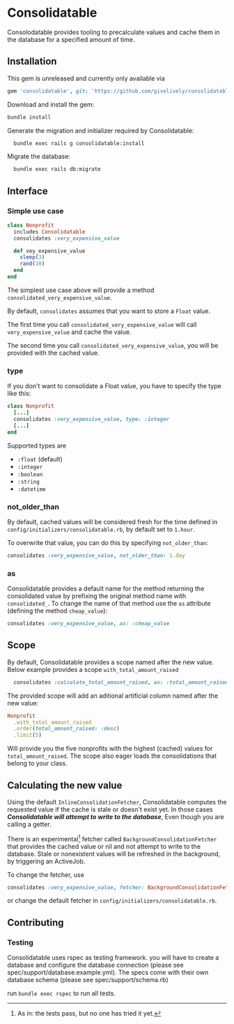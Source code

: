 # Consolidatable

Consolodatable provides tooling to precalculate values and cache them in the database for a specified amount of time.

## Installation
This gem is unreleased and currently only available via
```ruby
gem 'consolidatable', git: 'https://github.com/givelively/consolidatable.git'
```

Download and install the gem:
```sh
bundle install
```

Generate the migration and initializer required by Consolidatable:
```sh
  bundle exec rails g consolidatable:install
```

Migrate the database:
```sh
  bundle exec rails db:migrate
```

## Interface

### Simple use case
```ruby
class Nonprofit
  includes Consolidatable
  consolidates :very_expensive_value

  def vey_expensive_value
    sleep(3)
    rand(10)
  end
end
```

The simplest use case above will provide a method `consolidated_very_expensive_value`.

By default, `consolidates` assumes that you want to store a `Float` value.

The first time you call `consolidated_very_expensive_value` will call `very_expensive_value` and cache the value.

The second time you call `consolidated_very_expensive_value`, you will be provided with the cached value.

### type
If you don't want to consolidate a Float value, you have to specify the type like this:
```ruby
class Nonprofit
  [...]
  consolidates :very_expensive_value, type: :integer
  [...]
end
```
Supported types are
- `:float` (default)
- `:integer`
- `:boolean`
- `:string`
- `:datetime`

### not_older_than

By default, cached values will be considered fresh for the time defined in `config/initializers/consolidatable.rb`, by default set to `1.hour`.

To overwrite that value, you can do this by specifying `not_older_than`:
```ruby
consolidates :very_expensive_value, not_older_than: 1.day
```

### as

Consolidatable provides a default name for the method returning the consolidated value by prefixing the original method name with `consolidated_`.
To change the name of that method use the `as` attribute (defining the method `cheap_value`):
```ruby
consolidates :very_expensive_value, as: :cheap_value
```

## Scope
By default, Consolidatable provides a scope named after the new value. Below example provides a scope `with_total_amount_raised`
```ruby
  consolidates :calculate_total_amount_raised, as: :total_amount_raised
```
The provided scope will add an aditional artificial column named after the new value:
```ruby
Nonprofit
  .with_total_amount_raised
  .order(total_amount_raised: :desc)
  .limit(5)
```
Will provide you the five nonprofits with the highest (cached) values for `total_amount_raised`.
The scope also eager loads the consolidations that belong to your class.

## Calculating the new value
Using the default `InlineConsolidationFetcher`, Consolidatable computes the requested value if the cache is stale or doesn't exist yet. In those cases **_Consolidatable will attempt to write to the database_**, Even though you are calling a getter.

There is an experimental[^experimental] fetcher called `BackgroundConsolidationFetcher` that provides the cached value or nil and not attempt to write to the database. Stale or nonexistent values will be refreshed in the background, by triggering an ActiveJob.

To change the fetcher, use
```ruby
consolidates :very_expensive_value, fetcher: BackgroundConsolidationFetcher
```
or change the default fetcher in `config/initializers/consolidatable.rb`.

[^experimental]: As in: the tests pass, but no one has tried it yet.

## Contributing

### Testing

Consolidatable uses rspec as testing framework.
you will have to create a database and configure the database connection (please see
spec/support/database.example.yml). The specs come with their own database schema (please see
spec/support/schema.rb)

run `bundle exec rspec` to run all tests.
